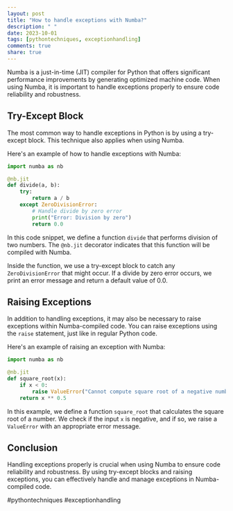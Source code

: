 ```yaml
---
layout: post
title: "How to handle exceptions with Numba?"
description: " "
date: 2023-10-01
tags: [pythontechniques, exceptionhandling]
comments: true
share: true
---
```


Numba is a just-in-time (JIT) compiler for Python that offers significant performance improvements by generating optimized machine code. When using Numba, it is important to handle exceptions properly to ensure code reliability and robustness.

## Try-Except Block

The most common way to handle exceptions in Python is by using a try-except block. This technique also applies when using Numba.

Here's an example of how to handle exceptions with Numba:

```python
import numba as nb

@nb.jit
def divide(a, b):
    try:
        return a / b
    except ZeroDivisionError:
        # Handle divide by zero error
        print("Error: Division by zero")
        return 0.0
```

In this code snippet, we define a function `divide` that performs division of two numbers. The `@nb.jit` decorator indicates that this function will be compiled with Numba.

Inside the function, we use a try-except block to catch any `ZeroDivisionError` that might occur. If a divide by zero error occurs, we print an error message and return a default value of 0.0.

## Raising Exceptions

In addition to handling exceptions, it may also be necessary to raise exceptions within Numba-compiled code. You can raise exceptions using the `raise` statement, just like in regular Python code.

Here's an example of raising an exception with Numba:

```python
import numba as nb

@nb.jit
def square_root(x):
    if x < 0:
        raise ValueError("Cannot compute square root of a negative number")
    return x ** 0.5
```

In this example, we define a function `square_root` that calculates the square root of a number. We check if the input `x` is negative, and if so, we raise a `ValueError` with an appropriate error message.

## Conclusion

Handling exceptions properly is crucial when using Numba to ensure code reliability and robustness. By using try-except blocks and raising exceptions, you can effectively handle and manage exceptions in Numba-compiled code.

#pythontechniques #exceptionhandling